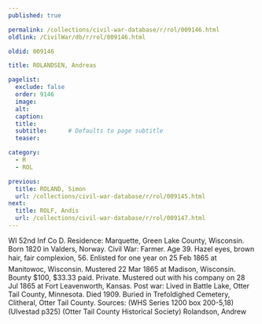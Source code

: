 ```yaml
---
published: true

permalink: /collections/civil-war-database/r/rol/009146.html
oldlink: /CivilWar/db/r/rol/009146.html

oldid: 009146

title: ROLANDSEN, Andreas

pagelist:
  exclude: false
  order: 9146
  image: 
  alt:
  caption:
  title:
  subtitle:      # Defaults to page subtitle
  teaser:

category: 
  - R 
  - ROL

previous:
  title: ROLAND, Simon
  url: /collections/civil-war-database/r/rol/009145.html  
next:
  title: ROLF, Andis
  url: /collections/civil-war-database/r/rol/009147.html   
---
```

WI 52nd Inf Co D. Residence: Marquette, Green Lake County, Wisconsin. Born 1820 in Valders, Norway. Civil War: Farmer. Age 39. Hazel eyes, brown hair, fair complexion, 5&#146;6&#148;. Enlisted for one year on 25 Feb 1865 at Manitowoc, Wisconsin. Mustered 22 Mar 1865 at Madison, Wisconsin. Bounty $100, $33.33 paid. Private. Mustered out with his company on 28 Jul 1865 at Fort Leavenworth, Kansas. Post war: Lived in Battle Lake, Otter Tail County, Minnesota. Died 1909. Buried in Trefoldighed Cemetery, Clitheral, Otter Tail County. Sources: (WHS Series 1200 box 200-5,18) (Ulvestad p325) (Otter Tail County Historical Society) &#147;Rolandson, Andrew&#148;